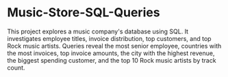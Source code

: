 # Music-Store-SQL-Queries

This project explores a music company's database using SQL. It investigates employee titles, invoice distribution, top customers, and top Rock music artists. Queries reveal the most senior employee, countries with the most invoices, top invoice amounts, the city with the highest revenue, the biggest spending customer, and the top 10 Rock music artists by track count. 
